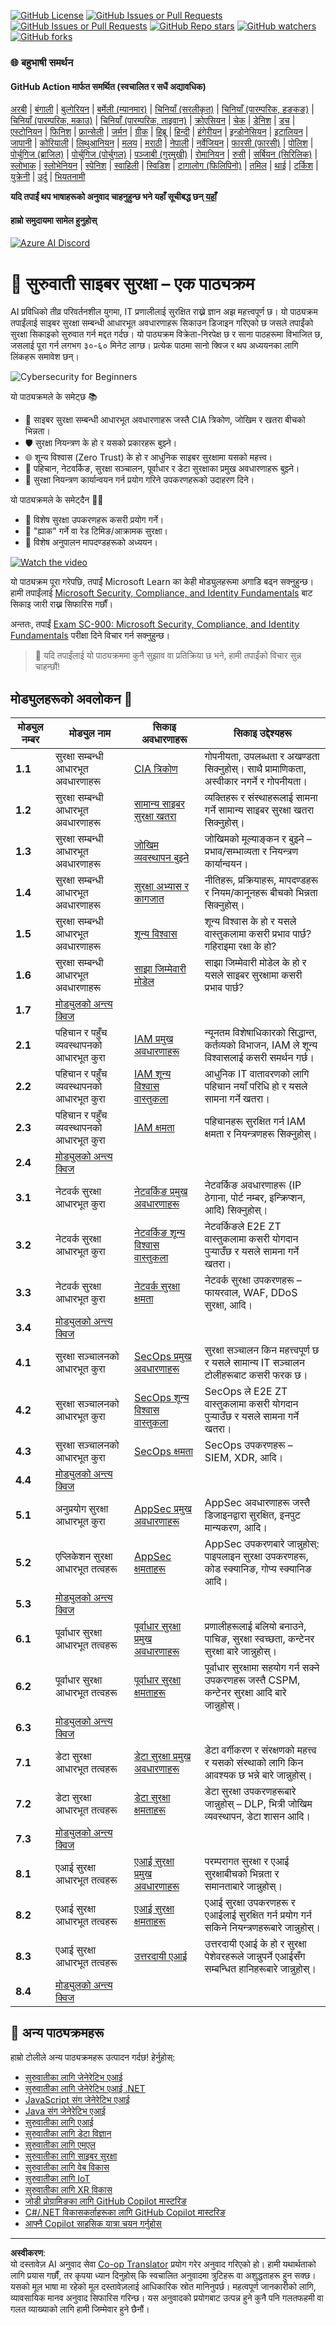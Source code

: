 <!--
CO_OP_TRANSLATOR_METADATA:
{
  "original_hash": "33e83c2beb28a1b6e031416624dc23aa",
  "translation_date": "2025-10-11T10:51:31+00:00",
  "source_file": "README.md",
  "language_code": "ne"
}
-->
[![GitHub License](https://img.shields.io/github/license/microsoft/Security-101)](https://github.com/microsoft/Security-101/blob/main/LICENSE)
[![GitHub Issues or Pull Requests](https://img.shields.io/github/issues-pr/microsoft/Security-101)](https://github.com/microsoft/Security-101/pulls)
[![GitHub Issues or Pull Requests](https://img.shields.io/github/issues/microsoft/Security-101)](https://github.com/microsoft/Security-101/issues)
[![GitHub Repo stars](https://img.shields.io/github/stars/microsoft/Security-101)](https://github.com/microsoft/Security-101/stargazers)
[![GitHub watchers](https://img.shields.io/github/watchers/microsoft/Security-101)](https://github.com/microsoft/Security-101/watchers)
[![GitHub forks](https://img.shields.io/github/forks/microsoft/Security-101)](https://github.com/microsoft/Security-101/forks)

### 🌐 बहुभाषी समर्थन

#### GitHub Action मार्फत समर्थित (स्वचालित र सधैं अद्यावधिक)

<!-- CO-OP TRANSLATOR LANGUAGES TABLE START -->
[अरबी](../ar/README.md) | [बंगाली](../bn/README.md) | [बुल्गेरियन](../bg/README.md) | [बर्मेली (म्यानमार)](../my/README.md) | [चिनियाँ (सरलीकृत)](../zh/README.md) | [चिनियाँ (पारम्परिक, हङकङ)](../hk/README.md) | [चिनियाँ (पारम्परिक, मकाउ)](../mo/README.md) | [चिनियाँ (पारम्परिक, ताइवान)](../tw/README.md) | [क्रोएसियन](../hr/README.md) | [चेक](../cs/README.md) | [डेनिश](../da/README.md) | [डच](../nl/README.md) | [एस्टोनियन](../et/README.md) | [फिनिश](../fi/README.md) | [फ्रान्सेली](../fr/README.md) | [जर्मन](../de/README.md) | [ग्रीक](../el/README.md) | [हिब्रू](../he/README.md) | [हिन्दी](../hi/README.md) | [हंगेरीयन](../hu/README.md) | [इन्डोनेसियन](../id/README.md) | [इटालियन](../it/README.md) | [जापानी](../ja/README.md) | [कोरियाली](../ko/README.md) | [लिथुआनियन](../lt/README.md) | [मलय](../ms/README.md) | [मराठी](../mr/README.md) | [नेपाली](./README.md) | [नर्वेजियन](../no/README.md) | [फारसी (फारसी)](../fa/README.md) | [पोलिश](../pl/README.md) | [पोर्चुगिज (ब्राजिल)](../br/README.md) | [पोर्चुगिज (पोर्चुगल)](../pt/README.md) | [पञ्जाबी (गुरमुखी)](../pa/README.md) | [रोमानियन](../ro/README.md) | [रुसी](../ru/README.md) | [सर्बियन (सिरिलिक)](../sr/README.md) | [स्लोभाक](../sk/README.md) | [स्लोभेनियन](../sl/README.md) | [स्पेनिश](../es/README.md) | [स्वाहिली](../sw/README.md) | [स्विडिश](../sv/README.md) | [टागालोग (फिलिपिनो)](../tl/README.md) | [तमिल](../ta/README.md) | [थाई](../th/README.md) | [टर्किश](../tr/README.md) | [युक्रेनी](../uk/README.md) | [उर्दु](../ur/README.md) | [भियतनामी](../vi/README.md)
<!-- CO-OP TRANSLATOR LANGUAGES TABLE END -->

**यदि तपाईं थप भाषाहरूको अनुवाद चाहनुहुन्छ भने यहाँ सूचीबद्ध छन् [यहाँ](https://github.com/Azure/co-op-translator/blob/main/getting_started/supported-languages.md)**

#### हाम्रो समुदायमा सामेल हुनुहोस् 
[![Azure AI Discord](https://dcbadge.limes.pink/api/server/kzRShWzttr)](https://discord.gg/kzRShWzttr)

# 🚀 सुरुवाती साइबर सुरक्षा – एक पाठ्यक्रम

AI प्रविधिको तीव्र परिवर्तनशील युगमा, IT प्रणालीलाई सुरक्षित राख्ने ज्ञान अझ महत्त्वपूर्ण छ। यो पाठ्यक्रम तपाईंलाई साइबर सुरक्षा सम्बन्धी आधारभूत अवधारणाहरू सिकाउन डिजाइन गरिएको छ जसले तपाईंको सुरक्षा सिकाइको सुरुवात गर्न मद्दत गर्दछ। यो पाठ्यक्रम विक्रेता-निरपेक्ष छ र साना पाठहरूमा विभाजित छ, जसलाई पूरा गर्न लगभग ३०-६० मिनेट लाग्छ। प्रत्येक पाठमा सानो क्विज र थप अध्ययनका लागि लिंकहरू समावेश छन्।

![Cybersecurity for Beginners](../../translated_images/banner.cc5b05d7e5deed065123ba68678b48cbbfe411cb264c09cec64f58eda064a28a.ne.jpg)

यो पाठ्यक्रमले के समेट्छ 📚

- 🔐 साइबर सुरक्षा सम्बन्धी आधारभूत अवधारणाहरू जस्तै CIA त्रिकोण, जोखिम र खतरा बीचको भिन्नता।
- 🛡️ सुरक्षा नियन्त्रण के हो र यसको प्रकारहरू बुझ्ने।
- 🌐 शून्य विश्वास (Zero Trust) के हो र आधुनिक साइबर सुरक्षामा यसको महत्त्व।
- 🔑 पहिचान, नेटवर्किङ, सुरक्षा सञ्चालन, पूर्वाधार र डेटा सुरक्षाका प्रमुख अवधारणाहरू बुझ्ने।
- 🔧 सुरक्षा नियन्त्रण कार्यान्वयन गर्न प्रयोग गरिने उपकरणहरूको उदाहरण दिने।

यो पाठ्यक्रमले के समेट्दैन 🙅‍♂️

- 🚫 विशेष सुरक्षा उपकरणहरू कसरी प्रयोग गर्ने।
- 🚫 "ह्याक" गर्ने वा रेड टिमिङ/आक्रामक सुरक्षा।
- 🚫 विशेष अनुपालन मापदण्डहरूको अध्ययन।

[![Watch the video](../../translated_images/intro_placeholder.f42382df518f233a1ea3cb1c82ae8f92732bc3ac4ac2b3138cb561d24ca91df5.ne.png)](https://learn-video.azurefd.net/vod/player?id=a0fe1cef-c064-4d59-97a9-e89e12a99b4d)

यो पाठ्यक्रम पूरा गरेपछि, तपाईं Microsoft Learn का केही मोड्युलहरूमा अगाडि बढ्न सक्नुहुन्छ। हामी तपाईंलाई [Microsoft Security, Compliance, and Identity Fundamentals](https://learn.microsoft.com/training/paths/describe-concepts-of-security-compliance-identity/?WT.mc_id=academic-96948-sayoung) बाट सिकाइ जारी राख्न सिफारिस गर्छौं।

अन्ततः, तपाईं [Exam SC-900: Microsoft Security, Compliance, and Identity Fundamentals](https://learn.microsoft.com/credentials/certifications/exams/sc-900/?WT.mc_id=academic-96948-sayoung) परीक्षा दिने विचार गर्न सक्नुहुन्छ।

> 💁 यदि तपाईंलाई यो पाठ्यक्रममा कुनै सुझाव वा प्रतिक्रिया छ भने, हामी तपाईंको विचार सुन्न चाहन्छौं!

## मोड्युलहरूको अवलोकन 📝 
| **मोड्युल नम्बर** | **मोड्युल नाम**                           | **सिकाइ अवधारणाहरू**                  | **सिकाइ उद्देश्यहरू**                                                                                          |
|-------------------|-------------------------------------------|--------------------------------------|-----------------------------------------------------------------------------------------------------------------|
| **1.1**           | सुरक्षा सम्बन्धी आधारभूत अवधारणाहरू                   | [CIA त्रिकोण](https://github.com/microsoft/Security-101/blob/main/1.1%20The%20CIA%20triad%20and%20other%20key%20concepts.md)                        | गोपनीयता, उपलब्धता र अखण्डता सिक्नुहोस्। साथै प्रामाणिकता, अस्वीकार नगर्ने र गोपनीयता। |
| **1.2**           | सुरक्षा सम्बन्धी आधारभूत अवधारणाहरू                   | [सामान्य साइबर सुरक्षा खतरा](https://github.com/microsoft/Security-101/blob/main/1.2%20Common%20cybersecurity%20threats.md)        | व्यक्तिहरू र संस्थाहरूलाई सामना गर्ने सामान्य साइबर सुरक्षा खतरा सिक्नुहोस्।                             |
| **1.3**           | सुरक्षा सम्बन्धी आधारभूत अवधारणाहरू                   | [जोखिम व्यवस्थापन बुझ्ने](https://github.com/microsoft/Security-101/blob/main/1.3%20Understanding%20risk%20management.md)       | जोखिमको मूल्याङ्कन र बुझ्ने – प्रभाव/सम्भाव्यता र नियन्त्रण कार्यान्वयन।                                                                                                               | |
| **1.4**           | सुरक्षा सम्बन्धी आधारभूत अवधारणाहरू                   | [सुरक्षा अभ्यास र कागजात](https://github.com/microsoft/Security-101/blob/main/1.4%20Security%20practices%20and%20documentation.md) | नीतिहरू, प्रक्रियाहरू, मापदण्डहरू र नियम/कानूनहरू बीचको भिन्नता सिक्नुहोस्।                         |
| **1.5**           | सुरक्षा सम्बन्धी आधारभूत अवधारणाहरू                   | [शून्य विश्वास](https://github.com/microsoft/Security-101/blob/main/1.5%20Zero%20trust.md)                           | शून्य विश्वास के हो र यसले वास्तुकलामा कसरी प्रभाव पार्छ? गहिराइमा रक्षा के हो?                   |
| **1.6**           | सुरक्षा सम्बन्धी आधारभूत अवधारणाहरू                   | [साझा जिम्मेवारी मोडेल](https://github.com/microsoft/Security-101/blob/main/1.6%20Shared%20responsibility%20model.md)                           | साझा जिम्मेवारी मोडेल के हो र यसले साइबर सुरक्षामा कसरी प्रभाव पार्छ?                  |
| **1.7**           | [मोड्युलको अन्त्य क्विज](https://github.com/microsoft/Security-101/blob/main/1.7%20End%20of%20module%20quiz.md)                        |                                      |                                                                                                                 |
| **2.1**           | पहिचान र पहुँच व्यवस्थापनको आधारभूत कुरा | [IAM प्रमुख अवधारणाहरू](https://github.com/microsoft/Security-101/blob/main/2.1%20IAM%20key%20concepts.md)                     | न्यूनतम विशेषाधिकारको सिद्धान्त, कर्तव्यको विभाजन, IAM ले शून्य विश्वासलाई कसरी समर्थन गर्छ।               |
| **2.2**           | पहिचान र पहुँच व्यवस्थापनको आधारभूत कुरा | [IAM शून्य विश्वास वास्तुकला](https://github.com/microsoft/Security-101/blob/main/2.2%20IAM%20zero%20trust%20architecture.md)          | आधुनिक IT वातावरणको लागि पहिचान नयाँ परिधि हो र यसले सामना गर्ने खतरा।          |
| **2.3**           | पहिचान र पहुँच व्यवस्थापनको आधारभूत कुरा | [IAM क्षमता](https://github.com/microsoft/Security-101/blob/main/2.3%20IAM%20capabilities.md)                     | पहिचानहरू सुरक्षित गर्न IAM क्षमता र नियन्त्रणहरू सिक्नुहोस्।                                                  |
| **2.4**           | [मोड्युलको अन्त्य क्विज](https://github.com/microsoft/Security-101/blob/main/2.4%20End%20of%20module%20quiz.md)                        |                                      |                                                                                                                 |
| **3.1**           | नेटवर्क सुरक्षा आधारभूत कुरा             | [नेटवर्किङ प्रमुख अवधारणाहरू](https://github.com/microsoft/Security-101/blob/main/3.1%20Networking%20key%20concepts.md)              | नेटवर्किङ अवधारणाहरू (IP ठेगाना, पोर्ट नम्बर, इन्क्रिप्शन, आदि) सिक्नुहोस्।                                 |
| **3.2**           | नेटवर्क सुरक्षा आधारभूत कुरा             | [नेटवर्किङ शून्य विश्वास वास्तुकला](https://github.com/microsoft/Security-101/blob/main/3.2%20Networking%20zero%20trust%20architecture.md)   | नेटवर्किङले E2E ZT वास्तुकलामा कसरी योगदान पुर्‍याउँछ र यसले सामना गर्ने खतरा।                  |
| **3.3**           | नेटवर्क सुरक्षा आधारभूत कुरा             | [नेटवर्क सुरक्षा क्षमता](https://github.com/microsoft/Security-101/blob/main/3.3%20Network%20security%20capabilities.md)        | नेटवर्क सुरक्षा उपकरणहरू – फायरवाल, WAF, DDoS सुरक्षा, आदि।                                    |
| **3.4**           | [मोड्युलको अन्त्य क्विज](https://github.com/microsoft/Security-101/blob/main/3.4%20End%20of%20module%20quiz.md)                        |                                      |                                                                                                                 |
| **4.1**           | सुरक्षा सञ्चालनको आधारभूत कुरा          | [SecOps प्रमुख अवधारणाहरू](https://github.com/microsoft/Security-101/blob/main/4.1%20SecOps%20key%20concepts.md)                  | सुरक्षा सञ्चालन किन महत्त्वपूर्ण छ र यसले सामान्य IT सञ्चालन टोलीहरूबाट कसरी फरक छ।                  |
| **4.2**           | सुरक्षा सञ्चालनको आधारभूत कुरा          | [SecOps शून्य विश्वास वास्तुकला](https://github.com/microsoft/Security-101/blob/main/4.2%20SecOps%20zero%20trust%20architecture.md)       | SecOps ले E2E ZT वास्तुकलामा कसरी योगदान पुर्‍याउँछ र यसले सामना गर्ने खतरा।                      |
| **4.3**           | सुरक्षा सञ्चालनको आधारभूत कुरा          | [SecOps क्षमता](https://github.com/microsoft/Security-101/blob/main/4.3%20SecOps%20capabilities.md)                  | SecOps उपकरणहरू – SIEM, XDR, आदि।                                                                    |
| **4.4**           | [मोड्युलको अन्त्य क्विज](https://github.com/microsoft/Security-101/blob/main/4.4%20End%20of%20module%20quiz.md)                        |                                      |                                                                                                                 |
| **5.1**           | अनुप्रयोग सुरक्षा आधारभूत कुरा         | [AppSec प्रमुख अवधारणाहरू](https://github.com/microsoft/Security-101/blob/main/5.1%20AppSec%20key%20concepts.md)                  | AppSec अवधारणाहरू जस्तै डिजाइनद्वारा सुरक्षित, इनपुट मान्यकरण, आदि।                                    |
| **5.2**           | एप्लिकेशन सुरक्षा आधारभूत तत्वहरू         | [AppSec क्षमताहरू](https://github.com/microsoft/Security-101/blob/main/5.2%20AppSec%20key%20capabilities.md)                  | AppSec उपकरणबारे जान्नुहोस्: पाइपलाइन सुरक्षा उपकरणहरू, कोड स्क्यानिङ, गोप्य स्क्यानिङ आदि।                       |
| **5.3**           | [मोड्युलको अन्त्य क्विज](https://github.com/microsoft/Security-101/blob/main/5.3%20End%20of%20module%20quiz.md)                        |                                      |                                                                                                                 |
| **6.1**           | पूर्वाधार सुरक्षा आधारभूत तत्वहरू      | [पूर्वाधार सुरक्षा प्रमुख अवधारणाहरू](https://github.com/microsoft/Security-101/blob/main/6.1%20Infrastructure%20security%20key%20concepts.md) | प्रणालीहरूलाई बलियो बनाउने, पाचिङ, सुरक्षा स्वच्छता, कन्टेनर सुरक्षा बारे जान्नुहोस्।                                  |
| **6.2**           | पूर्वाधार सुरक्षा आधारभूत तत्वहरू      | [पूर्वाधार सुरक्षा क्षमताहरू](https://github.com/microsoft/Security-101/blob/main/6.2%20Infrastructure%20security%20capabilities.md) | पूर्वाधार सुरक्षामा सहयोग गर्न सक्ने उपकरणहरू जस्तै CSPM, कन्टेनर सुरक्षा आदि बारे जान्नुहोस्।            |
| **6.3**           | [मोड्युलको अन्त्य क्विज](https://github.com/microsoft/Security-101/blob/main/6.3%20End%20of%20module%20quiz.md)                        |                                      |                                                                                                                 |
| **7.1**           | डेटा सुरक्षा आधारभूत तत्वहरू                | [डेटा सुरक्षा प्रमुख अवधारणाहरू](https://github.com/microsoft/Security-101/blob/main/7.1%20Data%20security%20key%20concepts.md)           | डेटा वर्गीकरण र संरक्षणको महत्त्व र यसको संस्थाको लागि किन आवश्यक छ भन्ने बारे जान्नुहोस्।                     |
| **7.2**           | डेटा सुरक्षा आधारभूत तत्वहरू                | [डेटा सुरक्षा क्षमताहरू](https://github.com/microsoft/Security-101/blob/main/7.2%20Data%20security%20capabilities.md)           | डेटा सुरक्षा उपकरणहरूबारे जान्नुहोस् – DLP, भित्री जोखिम व्यवस्थापन, डेटा शासन आदि।                          |
| **7.3**           | [मोड्युलको अन्त्य क्विज](https://github.com/microsoft/Security-101/blob/main/7.3%20End%20of%20module%20quiz.md)                        |
| **8.1**           | एआई सुरक्षा आधारभूत तत्वहरू                | [एआई सुरक्षा प्रमुख अवधारणाहरू](https://github.com/microsoft/Security-101/blob/main/8.1%20AI%20security%20key%20concepts.md)          | परम्परागत सुरक्षा र एआई सुरक्षाबीचको भिन्नता र समानताबारे जान्नुहोस्।                 |
| **8.2**           | एआई सुरक्षा आधारभूत तत्वहरू                | [एआई सुरक्षा क्षमताहरू](https://github.com/microsoft/Security-101/blob/main/8.2%20AI%20security%20capabilities.md)           | एआई सुरक्षा उपकरणहरू र एआईलाई सुरक्षित गर्न प्रयोग गर्न सकिने नियन्त्रणहरूबारे जान्नुहोस्।                         |
| **8.3**           | एआई सुरक्षा आधारभूत तत्वहरू                | [उत्तरदायी एआई](https://github.com/microsoft/Security-101/blob/main/8.3%20Responsible%20AI.md)          | उत्तरदायी एआई के हो र सुरक्षा पेशेवरहरूले जान्नुपर्ने एआईसँग सम्बन्धित हानिहरूबारे जान्नुहोस्।                          |
| **8.4**           | [मोड्युलको अन्त्य क्विज](https://github.com/microsoft/Security-101/blob/main/8.4%20End%20of%20module%20quiz.md)     

## 🎒 अन्य पाठ्यक्रमहरू 

हाम्रो टोलीले अन्य पाठ्यक्रमहरू उत्पादन गर्दछ! हेर्नुहोस्:

- [सुरुवातीका लागि जेनेरेटिभ एआई](https://aka.ms/genai-beginners)
- [सुरुवातीका लागि जेनेरेटिभ एआई .NET](https://github.com/microsoft/Generative-AI-for-beginners-dotnet)
- [JavaScript संग जेनेरेटिभ एआई](https://github.com/microsoft/generative-ai-with-javascript)
- [Java संग जेनेरेटिभ एआई](https://github.com/microsoft/Generative-AI-for-beginners-java)
- [सुरुवातीका लागि एआई](https://aka.ms/ai-beginners)
- [सुरुवातीका लागि डेटा विज्ञान](https://aka.ms/datascience-beginners)
- [सुरुवातीका लागि एमएल](https://aka.ms/ml-beginners)
- [सुरुवातीका लागि साइबर सुरक्षा](https://github.com/microsoft/Security-101) 
- [सुरुवातीका लागि वेब विकास](https://aka.ms/webdev-beginners)
- [सुरुवातीका लागि IoT](https://aka.ms/iot-beginners)
- [सुरुवातीका लागि XR विकास](https://github.com/microsoft/xr-development-for-beginners)
- [जोडी प्रोग्रामिङका लागि GitHub Copilot मास्टरिङ](https://github.com/microsoft/Mastering-GitHub-Copilot-for-Paired-Programming)
- [C#/.NET विकासकर्ताहरूका लागि GitHub Copilot मास्टरिङ](https://github.com/microsoft/mastering-github-copilot-for-dotnet-csharp-developers)
- [आफ्नै Copilot साहसिक यात्रा चयन गर्नुहोस्](https://github.com/microsoft/CopilotAdventures)

---

**अस्वीकरण**:  
यो दस्तावेज़ AI अनुवाद सेवा [Co-op Translator](https://github.com/Azure/co-op-translator) प्रयोग गरेर अनुवाद गरिएको हो। हामी यथार्थताको लागि प्रयास गर्छौं, तर कृपया ध्यान दिनुहोस् कि स्वचालित अनुवादमा त्रुटिहरू वा अशुद्धताहरू हुन सक्छ। यसको मूल भाषा मा रहेको मूल दस्तावेज़लाई आधिकारिक स्रोत मानिनुपर्छ। महत्वपूर्ण जानकारीको लागि, व्यावसायिक मानव अनुवाद सिफारिस गरिन्छ। यस अनुवादको प्रयोगबाट उत्पन्न हुने कुनै पनि गलतफहमी वा गलत व्याख्याको लागि हामी जिम्मेवार हुने छैनौं।